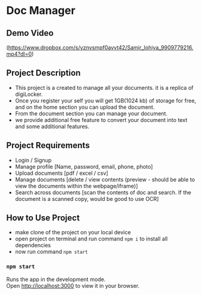 # Doc Manager

## Demo Video
(https://www.dropbox.com/s/yznvsmpf0avvt42/Samir_lohiya_9909779216.mp4?dl=0)

## Project Description 

- This project is a created to manage all your documents. it is a replica of digiLocker. 
- Once you register your self you will get 1GB(1024 kb) of storage for free, and on the home section you can upload the document.
- From the document section you can manage your document. 
- we provide additional free feature to convert your document into text and some additional features.

## Project Requirements

- Login / Signup
- Manage profile [Name, password, email, phone, photo]
- Upload documents [pdf / excel / csv]
- Manage documents [delete / view contents (preview - should be able to view the documents within the webpage/iframe)]
- Search across documents [scan the contents of doc and search. If the document is a scanned copy, would be good to use OCR]


## How to Use Project

- make clone of the project on your local device
- open project on terminal and run command ` npm i ` to install all dependencies 
- now run command ` npm start `

### `npm start`

Runs the app in the development mode.\
Open [http://localhost:3000](http://localhost:3000) to view it in your browser.

